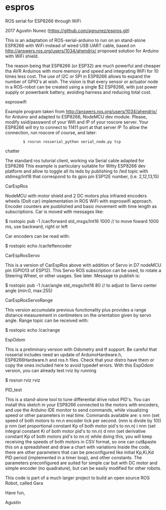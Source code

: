 # espros
ROS serial for ESP8266 through WiFi

2017 Agustin Nunez (https://github.com/agnunez/espros.git) 

This is an adaptation of ROS-serial-arduino to run on an stand-alone ESP8266 with WiFi
instead of wired USB UART cable, based on http://answers.ros.org/users/1034/ahendrix/
proposed solution for Arduino with WiFi shield.

The reason being that ESP8266 (or ESP32) are much powerful and cheaper tha AVR Arduinos
with more memory and speed and integrating WiFi for 10 times less cost. The use of I2C 
or SPI in ESP8266 allows to expand the number of GPIO's at wish. The vision is that 
every sensor or actuator node in a ROS-robot can be created using a single $2 ESP8266,
with just power supply or powerbank battery, avoiding harness and reducing total cost.

esproswifi  

Example program taken from http://answers.ros.org/users/1034/ahendrix/ for Arduino and
adapted to ESP8266, NodeMCU dev module. Please, modify ssid/password of your Wifi and 
IP of your roscore server. Your ESP8266 will try to connect to 11411 port at that server IP
To allow the connection, run roscore of course, and later:

            $ rosrun rosserial_python serial_node.py tcp

chatter

The standard ros tutorial client, working via Serial cable adapted for ESP8266
This example is particulary suitable for Witty ESP8266 dev platform and allow
to toggle all its leds by publishing to /led topic with stdmsg/Int16 that 
correspond to its gpio pin ESP12E number, (i.e. 2,12,13,15)

CarEspRos

NodeMCU with motor shield and 2 DC motors plus infrared encoders wheels (DoIt car) implementation in ROS WiFi
with esproswifi approach. Encoder counters are pusblished and basic movement with time length as subscriptions.
Car is moved with messages like: 

$ rostopic pub -1 /car/forward std_msgs/Int16 1000 // to move foward 1000 ms, use backward, right or left

Car encoders can be read with:

$ rostopic echo /car/leftencoder

CarEspRosServo

This is a version of CarEspRos above with addition of Servo in D7 nodeMCU pin (GPIO13 of ESP12). This Servo
ROS subscription can be used, to rotate a Steering Wheel, or other usages. See later. Message to publish is:

$ rostopic pub -1 /car/angle std_msgs/Int16 80  // to adjust to Servo center angle (min:0, max:255)

CarEspRosServoRange

This version accumulate previous functionality plus provides a range distance measurement in centimeters
on the orientation given by servo angle. Range topic can be received with:

$ rostopic echo /car/range

EspOdom

This is a preliminary version with Odometry and tf support. Be careful that rosserial includes need
an update of ArduinoHardware.h, ESP8266Hardware.h and ros.h files. Check that your distro have them
or copy the ones included here to avoid typedef errors. With this EspOdom version, you can already
test rviz by running

$ rosrun rviz rviz

PID_test

This is a stand-alone tool to tune differential drive robot PID's. You can install this sketch in your ESP8266 connected to the motors with encoders, and use the Arduino IDE monitor to send commands, while visualizing speed or other parameters in real time.
Commands available are:
  s nnn (set speed of both motors to nn.n encoder tick per second. (nnn is divide by 10))
  p nnn (set proportional constant Kp of both motor pid's to nn.n)
  i nnn (set integral constant Ki of both motor pid's to nn.n)
  d nnn (set derivative constant Kp of both motors pid's to nn.n)
while doing this, you will keep receiving the speeds of both motors in CSV format, so one can cut&paste this on a spreadsheet and draw a chart with variations
Inside the code, there are other parameters that can be preconfigured like initial Kp,Ki,Kd PID period (implemented in a timer loop), and other constants.
The parameters preconfigured are suited for simple car but with DC motor and simple encoder (no quadrature), but can be easily modified for other robots.


This code is part of a much larger project to build an open source ROS Robot, called Gara

Have fun,

Agustin

